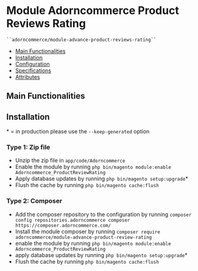 # Module Adorncommerce Product Reviews Rating

    ``adorncommerce/module-advance-product-reviews-rating``

 - [Main Functionalities](#markdown-header-main-functionalities)
 - [Installation](#markdown-header-installation)
 - [Configuration](#markdown-header-configuration)
 - [Specifications](#markdown-header-specifications)
 - [Attributes](#markdown-header-attributes)


## Main Functionalities


## Installation
\* = in production please use the `--keep-generated` option

### Type 1: Zip file

 - Unzip the zip file in `app/code/Adorncommerce`
 - Enable the module by running `php bin/magento module:enable Adorncommerce_ProductReviewRating`
 - Apply database updates by running `php bin/magento setup:upgrade`\*
 - Flush the cache by running `php bin/magento cache:flush`

### Type 2: Composer

 - Add the composer repository to the configuration by running `composer config repositories.adorncommerce composer https://composer.adorncommerce.com/`
 - Install the module composer by running `composer require adorncommerce/module-advance-product-review-rating`
 - enable the module by running `php bin/magento module:enable Adorncommerce_ProductReviewRating`
 - apply database updates by running `php bin/magento setup:upgrade`\*
 - Flush the cache by running `php bin/magento cache:flush`




